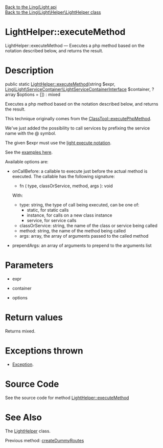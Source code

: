 [Back to the Ling/Light api](https://github.com/lingtalfi/Light/blob/master/doc/api/Ling/Light.md)<br>
[Back to the Ling\Light\Helper\LightHelper class](https://github.com/lingtalfi/Light/blob/master/doc/api/Ling/Light/Helper/LightHelper.md)


LightHelper::executeMethod
================



LightHelper::executeMethod — Executes a php method based on the notation described below, and returns the result.




Description
================


public static [LightHelper::executeMethod](https://github.com/lingtalfi/Light/blob/master/doc/api/Ling/Light/Helper/LightHelper/executeMethod.md)(string $expr, [Ling\Light\ServiceContainer\LightServiceContainerInterface](https://github.com/lingtalfi/Light/blob/master/doc/api/Ling/Light/ServiceContainer/LightServiceContainerInterface.md) $container, ?array $options = []) : mixed




Executes a php method based on the notation described below, and returns the result.


This technique originally comes from the [ClassTool::executePhpMethod](https://github.com/lingtalfi/Bat/blob/master/ClassTool.md#executephpmethod-aka-smart-php-method-call).

We've just added the possibility to call services by prefixing the service name with the @ symbol.


The given $expr must use the [light execute notation](https://github.com/lingtalfi/Light/blob/master/personal/mydoc/pages/notation/light-execute-notation.md).


See the [examples here](https://github.com/lingtalfi/Bat/blob/master/ClassTool.md#executephpmethod-aka-smart-php-method-call).



Available options are:
- onCallBefore: a callable to execute just before the actual method is executed.
     The callable has the following signature:
     - fn ( type, classOrService, method, args ): void

     With:
     - type: string, the type of call being executed, can be one of:
         - static, for static calls
         - instance, for calls on a new class instance
         - service, for service calls
     - classOrService: string, the name of the class or service being called
     - method: string, the name of the method being called
     - args: array, the array of arguments passed to the called method
- prependArgs: an array of arguments to prepend to the arguments list




Parameters
================


- expr

    

- container

    

- options

    


Return values
================

Returns mixed.


Exceptions thrown
================

- [Exception](http://php.net/manual/en/class.exception.php).&nbsp;







Source Code
===========
See the source code for method [LightHelper::executeMethod](https://github.com/lingtalfi/Light/blob/master/Helper/LightHelper.php#L85-L145)


See Also
================

The [LightHelper](https://github.com/lingtalfi/Light/blob/master/doc/api/Ling/Light/Helper/LightHelper.md) class.

Previous method: [createDummyRoutes](https://github.com/lingtalfi/Light/blob/master/doc/api/Ling/Light/Helper/LightHelper/createDummyRoutes.md)<br>

